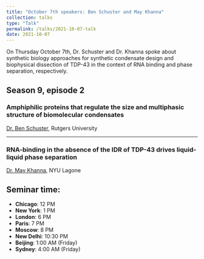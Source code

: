 ```yaml
---
title: "October 7th speakers: Ben Schuster and May Khanna"
collection: talks
type: "Talk"
permalink: /talks/2021-10-07-talk
date: 2021-10-07
---
```


On Thursday October 7th, Dr. Schuster and Dr. Khanna spoke about synthetic biology approaches for synthetic condensate design and biophysical dissection of TDP-43 in the context of RNA binding and phase separation, respectively.

## Season 9, episode 2

### Amphiphilic proteins that regulate the size and multiphasic structure of biomolecular condensates
[Dr. Ben Schuster](https://schusterlab.rutgers.edu/), Rutgers University

---

### RNA-binding in the absence of the IDR of TDP-43 drives liquid-liquid phase separation
[Dr. May Khanna](https://dental.nyu.edu/faculty/ft/mk8363.html), NYU Lagone

## Seminar time:
* **Chicago**: 12 PM
* **New York**: 1 PM
* **London**: 6 PM
* **Paris**: 7 PM
* **Moscow**: 8 PM
* **New Delhi**: 10:30 PM
* **Beijing**: 1:00 AM (Friday)
* **Sydney**: 4:00 AM (Friday)





